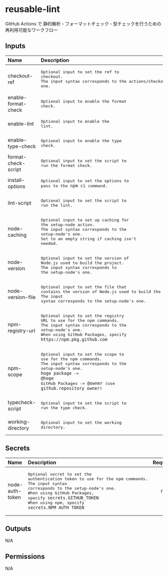 # reusable-lint

GitHub Actions で 静的解析・フォーマットチェック・型チェックを行うための再利用可能なワークフロー

<!-- actdocs start -->

## Inputs

| Name | Description | Type | Default | Required |
| :--- | :---------- | :--- | :------ | :------: |
| checkout-ref | <pre>Optional input to set the ref to checkout.<br>The input syntax corresponds to the actions/checkout's one.</pre> | `string` | `${{ github.head_ref }}` | no |
| enable-format-check | <pre>Optional input to enable the format check.</pre> | `boolean` | `false` | no |
| enable-lint | <pre>Optional input to enable the lint.</pre> | `boolean` | `true` | no |
| enable-type-check | <pre>Optional input to enable the type check.</pre> | `boolean` | `false` | no |
| format-check-script | <pre>Optional input to set the script to run the format check.</pre> | `string` | `npm run format:check` | no |
| install-options | <pre>Optional input to set the options to pass to the `npm ci` command.</pre> | `string` | n/a | no |
| lint-script | <pre>Optional input to set the script to run the lint.</pre> | `string` | `npm run lint` | no |
| node-caching | <pre>Optional input to set up caching for the setup-node action.<br>The input syntax corresponds to the setup-node's one.<br>Set to an empty string if caching isn't needed.</pre> | `string` | `npm` | no |
| node-version | <pre>Optional input to set the version of Node.js used to build the project.<br>The input syntax corresponds to the setup-node's one.</pre> | `string` | n/a | no |
| node-version-file | <pre>Optional input to set the file that contains the version of Node.js used to build the project.<br>The input syntax corresponds to the setup-node's one.</pre> | `string` | `.nvmrc` | no |
| npm-registry-url | <pre>Optional input to set the registry URL to use for the npm commands.<br>The input syntax corresponds to the setup-node's one.<br>When using GitHub Packages, specify `https://npm.pkg.github.com`</pre> | `string` | n/a | no |
| npm-scope | <pre>Optional input to set the scope to use for the npm commands.<br>The input syntax corresponds to the setup-node's one.<br>`hoge package` -> `@hoge`<br>GitHub Packages -> `@owner` (use `github.repository_owner`)</pre> | `string` | n/a | no |
| typecheck-script | <pre>Optional input to set the script to run the type check.</pre> | `string` | `npm run type-check` | no |
| working-directory | <pre>Optional input to set the working directory.</pre> | `string` | `.` | no |

## Secrets

| Name | Description | Required |
| :--- | :---------- | :------: |
| node-auth-token | <pre>Optional secret to set the authentication token to use for the npm commands.<br>The input syntax corresponds to the setup-node's one.<br>When using GitHub Packages, specify `secrets.GITHUB_TOKEN`<br>When using npm, specify `secrets.NPM_AUTH_TOKEN`</pre> | no |

## Outputs

N/A

## Permissions

N/A

<!-- actdocs end -->


